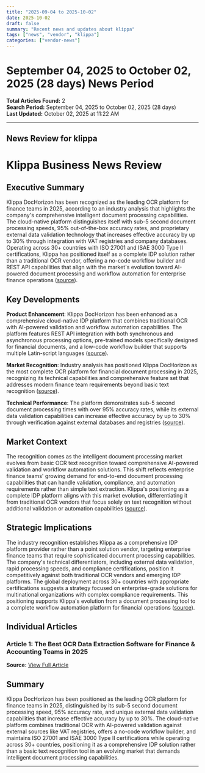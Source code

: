 ```yaml
---
title: "2025-09-04 to 2025-10-02"
date: 2025-10-02
draft: false
summary: "Recent news and updates about klippa"
tags: ["news", "vendor", "klippa"]
categories: ["vendor-news"]
---
```


# September 04, 2025 to October 02, 2025 (28 days) News Period 

**Total Articles Found:** 2  
**Search Period:** September 04, 2025 to October 02, 2025 (28 days)  
**Last Updated:** October 02, 2025 at 11:22 AM

---

## News Review for klippa

# Klippa Business News Review

## Executive Summary

Klippa DocHorizon has been recognized as the leading OCR platform for finance teams in 2025, according to an industry analysis that highlights the company's comprehensive intelligent document processing capabilities. The cloud-native platform distinguishes itself with sub-5 second document processing speeds, 95% out-of-the-box accuracy rates, and proprietary external data validation technology that increases effective accuracy by up to 30% through integration with VAT registries and company databases. Operating across 30+ countries with ISO 27001 and ISAE 3000 Type II certifications, Klippa has positioned itself as a complete IDP solution rather than a traditional OCR vendor, offering a no-code workflow builder and REST API capabilities that align with the market's evolution toward AI-powered document processing and workflow automation for enterprise finance operations ([source](https://www.ibtimes.com/best-ocr-data-extraction-software-finance-accounting-teams-2025-3782986)).

## Key Developments

**Product Enhancement**: Klippa DocHorizon has been enhanced as a comprehensive cloud-native IDP platform that combines traditional OCR with AI-powered validation and workflow automation capabilities. The platform features REST API integration with both synchronous and asynchronous processing options, pre-trained models specifically designed for financial documents, and a low-code workflow builder that supports multiple Latin-script languages ([source](https://www.ibtimes.com/best-ocr-data-extraction-software-finance-accounting-teams-2025-3782986)).

**Market Recognition**: Industry analysis has positioned Klippa DocHorizon as the most complete OCR platform for financial document processing in 2025, recognizing its technical capabilities and comprehensive feature set that addresses modern finance team requirements beyond basic text recognition ([source](https://www.ibtimes.com/best-ocr-data-extraction-software-finance-accounting-teams-2025-3782986)).

**Technical Performance**: The platform demonstrates sub-5 second document processing times with over 95% accuracy rates, while its external data validation capabilities can increase effective accuracy by up to 30% through verification against external databases and registries ([source](https://www.ibtimes.com/best-ocr-data-extraction-software-finance-accounting-teams-2025-3782986)).

## Market Context

The recognition comes as the intelligent document processing market evolves from basic OCR text recognition toward comprehensive AI-powered validation and workflow automation solutions. This shift reflects enterprise finance teams' growing demand for end-to-end document processing capabilities that can handle validation, compliance, and automation requirements rather than simple text extraction. Klippa's positioning as a complete IDP platform aligns with this market evolution, differentiating it from traditional OCR vendors that focus solely on text recognition without additional validation or automation capabilities ([source](https://www.ibtimes.com/best-ocr-data-extraction-software-finance-accounting-teams-2025-3782986)).

## Strategic Implications

The industry recognition establishes Klippa as a comprehensive IDP platform provider rather than a point solution vendor, targeting enterprise finance teams that require sophisticated document processing capabilities. The company's technical differentiators, including external data validation, rapid processing speeds, and compliance certifications, position it competitively against both traditional OCR vendors and emerging IDP platforms. The global deployment across 30+ countries with appropriate certifications suggests a strategy focused on enterprise-grade solutions for multinational organizations with complex compliance requirements. This positioning supports Klippa's evolution from a document processing tool to a complete workflow automation platform for financial operations ([source](https://www.ibtimes.com/best-ocr-data-extraction-software-finance-accounting-teams-2025-3782986)).

## Individual Articles

### Article 1: The Best OCR Data Extraction Software for Finance & Accounting Teams in 2025

**Source:** [View Full Article](https://www.ibtimes.com/best-ocr-data-extraction-software-finance-accounting-teams-2025-3782986)

## Summary

Klippa DocHorizon has been positioned as the leading OCR platform for finance teams in 2025, distinguished by its sub-5 second document processing speed, 95% accuracy rate, and unique external data validation capabilities that increase effective accuracy by up to 30%. The cloud-native platform combines traditional OCR with AI-powered validation against external sources like VAT registries, offers a no-code workflow builder, and maintains ISO 27001 and ISAE 3000 Type II certifications while operating across 30+ countries, positioning it as a comprehensive IDP solution rather than a basic text recognition tool in an evolving market that demands intelligent document processing capabilities.





---

